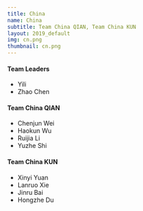 ```yaml
---
title: China
name: China
subtitle: Team China QIAN, Team China KUN
layout: 2019_default
img: cn.png
thumbnail: cn.png
---
```


#### Team Leaders
* Yili
* Zhao Chen

#### Team China QIAN
* Chenjun Wei
* Haokun Wu
* Ruijia Li
* Yuzhe Shi

#### Team China KUN
* Xinyi Yuan
* Lanruo Xie
* Jinru Bai
* Hongzhe Du